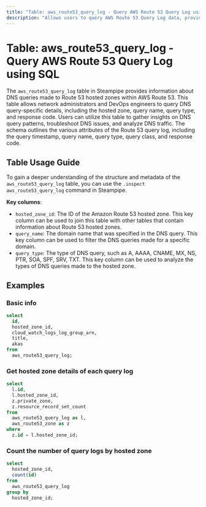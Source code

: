 ```yaml
---
title: "Table: aws_route53_query_log - Query AWS Route 53 Query Log using SQL"
description: "Allows users to query AWS Route 53 Query Log data, providing insights into DNS queries made to Route 53 hosted zones."
---
```


# Table: aws_route53_query_log - Query AWS Route 53 Query Log using SQL

The `aws_route53_query_log` table in Steampipe provides information about DNS queries made to Route 53 hosted zones within AWS Route 53. This table allows network administrators and DevOps engineers to query DNS query-specific details, including the hosted zone, query name, query type, and response code. Users can utilize this table to gather insights on DNS query patterns, troubleshoot DNS issues, and analyze DNS traffic. The schema outlines the various attributes of the Route 53 query log, including the query timestamp, query name, query type, query class, and response code.

## Table Usage Guide

To gain a deeper understanding of the structure and metadata of the `aws_route53_query_log` table, you can use the `.inspect aws_route53_query_log` command in Steampipe.

**Key columns**:

- `hosted_zone_id`: The ID of the Amazon Route 53 hosted zone. This key column can be used to join this table with other tables that contain information about Route 53 hosted zones.
- `query_name`: The domain name that was specified in the DNS query. This key column can be used to filter the DNS queries made for a specific domain.
- `query_type`: The type of DNS query, such as A, AAAA, CNAME, MX, NS, PTR, SOA, SPF, SRV, TXT. This key column can be used to analyze the types of DNS queries made to the hosted zone.

## Examples

### Basic info

```sql
select
  id,
  hosted_zone_id,
  cloud_watch_logs_log_group_arn,
  title,
  akas
from
  aws_route53_query_log;
```

### Get hosted zone details of each query log

```sql
select
  l.id,
  l.hosted_zone_id,
  z.private_zone,
  z.resource_record_set_count
from
  aws_route53_query_log as l,
  aws_route53_zone as z
where
  z.id = l.hosted_zone_id;
```

### Count the number of query logs by hosted zone

```sql
select
  hosted_zone_id,
  count(id)
from
  aws_route53_query_log
group by
  hosted_zone_id;
```
